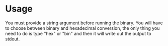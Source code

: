 # Usage
You must provide a string argument before running the binary. You will have to choose between binary and hexadecimal conversion, the only thing you need to do is type "hex" or "bin" and then it will write out the output to stdout.
